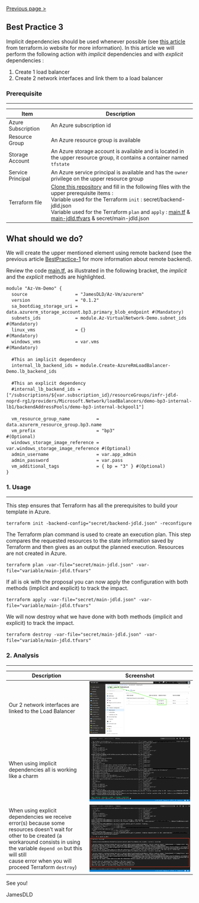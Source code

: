 [Previous page >](../)

Best Practice 3
------------
Implicit dependencies should be used whenever possible (see [this article](https://www.terraform.io/intro/getting-started/dependencies.html) from terraform.io website for more information).
In this article we will perform the following action with *implicit* dependencies and with *explicit* dependencies : 
1. Create 1 load balancer
2. Create 2 network interfaces and link them to a load balancer


### Prerequisite
-----

| Item | Description |
| ------------- | ------------- |
| Azure Subscription | An Azure subscription id |
| Resource Group | An Azure resource group is available |
| Storage Account | An Azure storage account is available and is located in the upper resource group, it contains a container named `tfstate` |
| Service Principal | An Azure service principal is available and has the `owner` privilege on the upper resource group |
| Terraform file | [Clone this repository](https://github.com/JamesDLD/terraform/tree/master/Best-Practice/BestPractice-3) and fill in the following files with the upper prerequisite items : <br> Variable used for the Terraform `init` : secret/backend-jdld.json <br> Variable used for the Terraform `plan` and `apply` : [main.tf](main.tf) & [main-jdld.tfvars](variable/main-jdld.tfvars) & secret/main-jdld.json |



What should we do?
------------
We will create the upper mentioned element using remote backend (see the previous article [BestPractice-1](../BestPractice-1) for more information about remote backend).

Review the code [main.tf](main.tf), as illustrated in the following bracket, the *implicit* and the *explicit* methods are highlighted.
```hcl
module "Az-Vm-Demo" {
  source                  = "JamesDLD/Az-Vm/azurerm"
  version                 = "0.1.2"
  sa_bootdiag_storage_uri = data.azurerm_storage_account.bp3.primary_blob_endpoint #(Mandatory)
  subnets_ids             = module.Az-VirtualNetwork-Demo.subnet_ids               #(Mandatory)
  linux_vms               = {}                                                     #(Mandatory)
  windows_vms             = var.vms                                                #(Mandatory)

  #This an implicit dependency
  internal_lb_backend_ids = module.Create-AzureRmLoadBalancer-Demo.lb_backend_ids

  #This an explicit dependency                 
  #internal_lb_backend_ids = ["/subscriptions/${var.subscription_id}/resourceGroups/infr-jdld-noprd-rg1/providers/Microsoft.Network/loadBalancers/demo-bp3-internal-lb1/backendAddressPools/demo-bp3-internal-bckpool1"]

  vm_resource_group_name          = data.azurerm_resource_group.bp3.name
  vm_prefix                       = "bp3"                               #(Optional)
  windows_storage_image_reference = var.windows_storage_image_reference #(Optional)
  admin_username                  = var.app_admin
  admin_password                  = var.pass
  vm_additional_tags              = { bp = "3" } #(Optional)
}
```



### 1. Usage
-----

This step ensures that Terraform has all the prerequisites to build your template in Azure.
```hcl
terraform init -backend-config="secret/backend-jdld.json" -reconfigure
```

The Terraform plan command is used to create an execution plan.
This step compares the requested resources to the state information saved by Terraform and then gives as an output the planned execution. Resources are not created in Azure.
```hcl
terraform plan -var-file="secret/main-jdld.json" -var-file="variable/main-jdld.tfvars"
```

If all is ok with the proposal you can now apply the configuration with both methods (implicit and explicit) to track the impact.
```hcl
terraform apply -var-file="secret/main-jdld.json" -var-file="variable/main-jdld.tfvars"
```

We will now destroy what we have done with both methods (implicit and explicit) to track the impact.
```hcl
terraform destroy -var-file="secret/main-jdld.json" -var-file="variable/main-jdld.tfvars"
```

### 2. Analysis
-----

| Description | Screenshot |
| ------------- | ------------- |
| Our 2 network interfaces are linked to the Load Balancer | ![done](image/done.png) |
| When using implicit dependencies all is working like a charm | ![implicit](image/implicit.png) |
| When using explicit dependencies we receive error(s) because some resources doesn't wait for <br> other to be created (a workaround consists in using the variable `depend on` but this will still <br> cause error when you will proceed Terraform `destroy`) | ![explicit](image/explicit.png) |


See you!

JamesDLD
